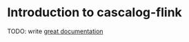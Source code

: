 # Introduction to cascalog-flink

TODO: write [great documentation](http://jacobian.org/writing/what-to-write/)
